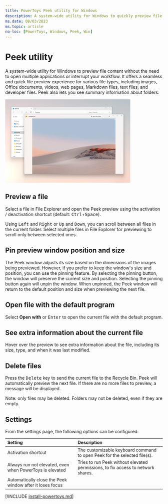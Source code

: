 ```yaml
---
title: PowerToys Peek utility for Windows
description: A system-wide utility for Windows to quickly preview file content.
ms.date: 08/03/2023
ms.topic: article
no-loc: [PowerToys, Windows, Peek, Win]
---
```


# Peek utility

A system-wide utility for Windows to preview file content without the need to open multiple applications or interrupt your workflow. It offers a seamless and quick file preview experience for various file types, including images, Office documents, videos, web pages, Markdown files, text files, and developer files. Peek also lets you see summary information about folders.

![Screenshot of PowerToys Peek utility](../images/powertoys-peek.png)

## Preview a file

Select a file in File Explorer and open the Peek preview using the activation / deactivation shortcut (default: <kbd>Ctrl</kbd>+<kbd>Space</kbd>).

Using <kbd>Left</kbd> and <kbd>Right</kbd> or <kbd>Up</kbd> and <kbd>Down</kbd>, you can scroll between all files in the current folder. Select multiple files in File Explorer for previewing to scroll only between selected ones.

## Pin preview window position and size

The Peek window adjusts its size based on the dimensions of the images being previewed. However, if you prefer to keep the window's size and position, you can use the pinning feature.
By selecting the pinning button, the window will preserve the current size and position. Selecting the pinning button again will unpin the window. When unpinned, the Peek window will return to the default position and size when previewing the next file.

## Open file with the default program

Select **Open with** or <kbd>Enter</kbd> to open the current file with the default program.

## See extra information about the current file

Hover over the preview to see extra information about the file, including its size, type, and when it was last modified.

## Delete files

Press the <kbd>Delete</kbd> key to send the current file to the Recycle Bin. Peek will automatically preview the next file. If there are no more files to preview, a message will be displayed.

Note: only files may be deleted. Folders may not be deleted, even if they are empty.

## Settings

From the settings page, the following options can be configured:

| Setting | Description |
| :--- | :--- |
| Activation shortcut | The customizable keyboard command to open Peek for the selected file(s). |
| Always run not elevated, even when PowerToys is elevated | Tries to run Peek without elevated permissions, to fix access to network shares. |
| Automatically close the Peek window after it loses focus |  |

[!INCLUDE [install-powertoys.md](../includes/install-powertoys.md)]
